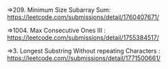 =>209. Minimum Size Subarray Sum: https://leetcode.com/submissions/detail/1760407671/

=>1004. Max Consecutive Ones III : https://leetcode.com/submissions/detail/1755384517/

=>3.  Longest Substring Without repeating Characters : https://leetcode.com//submissions/detail/1771500661/
